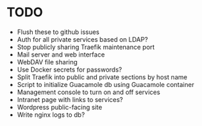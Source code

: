 # TODO

- Flush these to github issues
- Auth for all private services based on LDAP?
- Stop publicly sharing Traefik maintenance port
- Mail server and web interface
- WebDAV file sharing
- Use Docker secrets for passwords?
- Split Traefik into public and private sections by host name
- Script to initialize Guacamole db using Guacamole container
- Management console to turn on and off services
- Intranet page with links to services?
- Wordpress public-facing site
- Write nginx logs to db?
